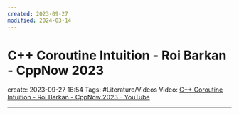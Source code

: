 ```yaml
---
created: 2023-09-27
modified: 2024-03-14
---
```

# C++ Coroutine Intuition - Roi Barkan - CppNow 2023

create: 2023-09-27 16:54
Tags: #Literature/Videos
Video: [C++ Coroutine Intuition - Roi Barkan - CppNow 2023 - YouTube](https://youtu.be/NNqVt73OsfI?si=jpKYF2XCmsWTsoza)

---
